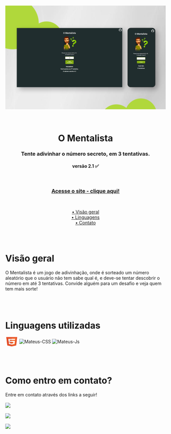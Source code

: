 <p align = "center">
  <img src = "ment_readme.png" alt = "mockup" />
</p>

<br>

<div align = "center">
<h1>O Mentalista</h1>
</div>

<h3 align = "center">
  Tente adivinhar o número secreto, em 3 tentativas.
</h3>

<h4 align = "center">
	versão 2.1 ✅
</h4>
<br>
<h3 align = "center">
<a href="https://matealves.github.io/omentalista/" target="_blank">Acesse o site - clique aqui!
</a> 
</h3>

<br>

<p align="center">
 <a href="#visao">• Visão geral</a> <br>
 <a href="#leng">• Linguagens</a> <br>
 <a href="#contato">• Contato</a>  
</p>
<br>
<br>

<div id="visao">
<h1>  Visão geral </h1>
O Mentalista é um jogo de adivinhação, onde é sorteado um número aleatório que o usuário não tem sabe qual é, e deve-se tentar descobrir o número em até 3 tentativas. Convide alguém para um desafio e veja quem tem mais sorte!

</div>
<br>
<br>
<br>

<div id="leng">
<h1>  Linguagens utilizadas </h1>


 <img align="center" alt="Mateus-HTML" height="30" width="40" src="https://raw.githubusercontent.com/devicons/devicon/master/icons/html5/html5-original.svg">
  <img align="center" alt="Mateus-CSS" height="30" width="40" src="https://cdn.jsdelivr.net/gh/devicons/devicon/icons/sass/sass-original.svg">
  <img align="center" alt="Mateus-Js" height="30" width="40" src="https://cdn.jsdelivr.net/gh/devicons/devicon/icons/javascript/javascript-original.svg">

</div>
<br>
<br>
<br>

<div id="contato">
<h1> Como entro em contato? </h1>

Entre em contato através dos links a seguir!
<br>
<br>
<a href="https://www.linkedin.com/in/mateusalvesds/" target="_blank"><img src="https://img.shields.io/badge/-LinkedIn-%230077B5?style=for-the-badge&logo=linkedin&logoColor=white" target="_blank"></a>

<a href = "mailto:contatomateusalves@hotmail.com"><img src="https://img.shields.io/badge/Microsoft_Outlook-0078D4?style=for-the-badge&logo=microsoft-outlook&logoColor=white" target="_blank"></a>

<a href="https://api.whatsapp.com/send?phone=+5511966616365" target="_blank"><img src="https://img.shields.io/badge/WhatsApp-25D366?style=for-the-badge&logo=whatsapp&logoColor=white" target="_blank"></a>

</div>
<br>
<br>
<br>